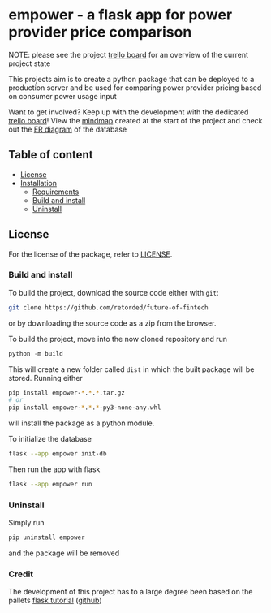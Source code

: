 # empower - a flask app for power provider price comparison

NOTE: please see the project [trello board](https://trello.com/invite/b/05b6QJpn/ATTIb4c521403918a7d8d30e2f71dbb7a1a46A4900F9/empower) for an overview of the current project state

This projects aim is to create a python package that can be deployed to a 
production server and be used for comparing power provider pricing
based on consumer power usage input

Want to get involved? Keep up with the development with the dedicated [trello board](https://trello.com/invite/b/05b6QJpn/ATTIb4c521403918a7d8d30e2f71dbb7a1a46A4900F9/empower)!
View the [mindmap](https://atlas.mindmup.com/2023/04/6a85d050e00b11eda5ea1b2a97c72641/empower_mindmap/index.html) created at the start of the project and check out the
[ER diagram](https://drawsql.app/teams/tords-teeem/diagrams/future-of-fintech) of the database



## Table of content
  * [License](#license)
  * [Installation](#installation)
    * [Requirements](#requirements)
    * [Build and install](#build-and-install)
    * [Uninstall](#uninstall)


## License
For the license of the package, refer to [LICENSE](LICENSE).


### Build and install
To build the project, download the source code either with `git`:
```sh
git clone https://github.com/retorded/future-of-fintech
```
or by downloading the source code as a zip from the browser.

To build the project, move into the now cloned repository and run 
```py
python -m build
```
This will create a new folder called `dist` in which the built package will be stored.
Running either
```sh
pip install empower-*.*.*.tar.gz  
# or 
pip install empower-*.*.*-py3-none-any.whl
```
will install the package as a python module.

To initialize the database
```sh
flask --app empower init-db
```

Then run the app with flask
```sh
flask --app empower run
```

### Uninstall
Simply run
```sh
pip uninstall empower
```
and the package will be removed


### Credit

The development of this project has to a large degree been based on the pallets [flask tutorial](https://flask.palletsprojects.com/en/2.2.x/tutorial/) ([github](https://github.com/pallets/flask/))